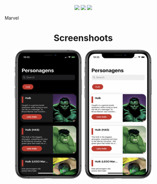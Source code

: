 <!-- Contacts -->
<p align="center">
    <img src="https://img.shields.io/static/v1?label=Swift&message=5.0&style=plastic&logo=appveyo">
    <img src="https://img.shields.io/static/v1?label=Minimum%20iOS%20version&message=13.2&color=2867B2&style=plastic&logo=appveyor">
    <img src="https://img.shields.io/static/v1?label=Architecture&message=MVVM-C&color=F76831&style=plastic&logo=appveyo">
</p>

<p>
Marvel
</p>

<h1 align="center">Screenshoots</h1>

<p align="center">
<img src="./images/hulk_darkmode.png" alt="Screenshot" width="220" height="417">
 <img src="./images/hulk.png" alt="Screenshot" width="220" height="417">
</p>

